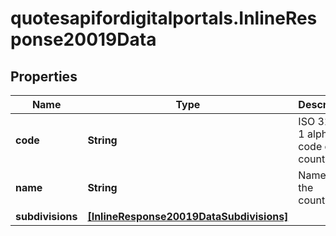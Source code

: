 # quotesapifordigitalportals.InlineResponse20019Data

## Properties

Name | Type | Description | Notes
------------ | ------------- | ------------- | -------------
**code** | **String** | ISO 3166-1 alpha-2 code of the country. | [optional] 
**name** | **String** | Name of the country. | [optional] 
**subdivisions** | [**[InlineResponse20019DataSubdivisions]**](InlineResponse20019DataSubdivisions.md) |  | [optional] 


